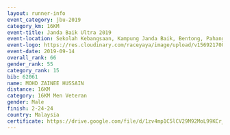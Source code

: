 ```yaml
---
layout: runner-info 
event_category: jbu-2019 
category_km: 16KM 
event-title: Janda Baik Ultra 2019 
event-location: Sekolah Kebangsaan, Kampung Janda Baik, Bentong, Pahang, Malaysia 
event-logo: https://res.cloudinary.com/raceyaya/image/upload/v1569217009/logo/janda-baik_vch1pc.jpg 
event-date: 2019-09-14
overall_rank: 66
gender_rank: 55
category_rank: 15
bib: 62061
name: MOHD ZAINEE HUSSAIN
distance: 16KM
category: 16KM Men Veteran
gender: Male
finish: 2-24-24
country: Malaysia
certificate: https://drive.google.com/file/d/1zv4mp1C5lCV29M92MoL99KCr_Z0pkbxE/view?usp=sharing
---
```

